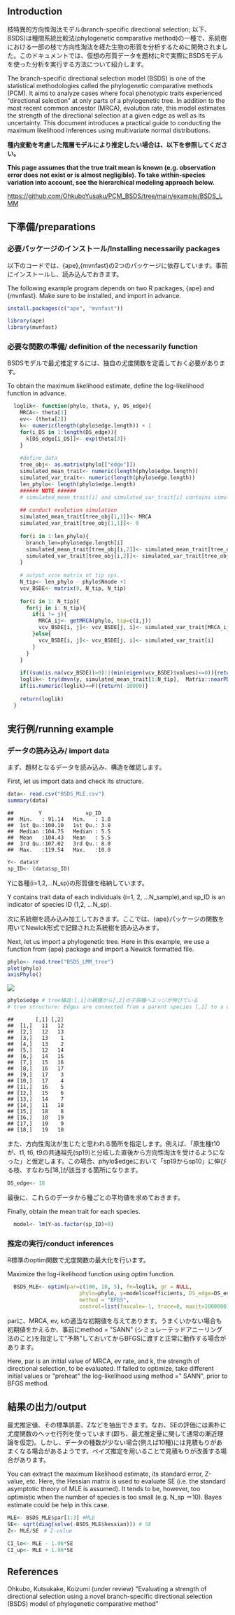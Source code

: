 
## Introduction
枝特異的方向性淘汰モデル(branch-specific directional selection; 以下、BSDS)は種間系統比較法(phylogenetic comparative method)の一種で、系統樹における一部の枝で方向性淘汰を経た生物の形質を分析するために開発されました。このドキュメントでは、仮想の形質データを題材にRで実際にBSDSモデルを使った分析を実行する方法について紹介します。


The branch-specific directional selection model (BSDS) is one of the statistical methodologies called the phylogenetic comparative methods (PCM). It aims to analyze cases where focal phenotypic traits experienced “directional selection” at only parts of a phylogenetic tree. In addition to the most recent common ancestor (MRCA), evolution rate, this model estimates the strength of the directional selection at a given edge as well as its uncertainty. This document introduces a practical guide to conducting the maximum likelihood inferences using multivariate normal distributions.



__種内変動を考慮した階層モデルにより推定したい場合は、以下を参照してください。__

__This page assumes that the true trait mean is known (e.g. observation error does not exist or is almost negligible). To take within-species variation into account, see the hierarchical modeling approach below.__

https://github.com/OhkuboYusaku/PCM_BSDS/tree/main/example/BSDS_LMM

## 下準備/preparations
### 必要パッケージのインストール/Installing necessarily packages
以下のコードでは、{ape},{mvnfast}の2つのパッケージに依存しています。事前にインストールし、読み込んでおきます。

The following example program depends on two R packages, {ape} and {mvnfast}. Make sure to be installed, and import in advance.

```r
install.packages(c("ape", "mvnfast"))
```


```r
library(ape)
library(mvnfast)
```


### 必要な関数の準備/ definition of the necessarily function
BSDSモデルで最尤推定するには、独自の尤度関数を定義しておく必要があります。

To obtain the maximum likelihood estimate, define the log-likelihood function in advance.

```r
  loglik<- function(phylo, theta, y, DS_edge){
    MRCA<- theta[1]
    ev<- (theta[2])
    k<- numeric(length(phylo$edge.length)) + 1
    for(i_DS in 1:length(DS_edge)){
      k[DS_edge[i_DS]]<- exp(theta[3])
    }
    
    #define data
    tree_obj<- as.matrix(phylo[["edge"]])
    simulated_mean_trait<- numeric(length(phylo$edge.length))
    simulated_var_trait<- numeric(length(phylo$edge.length))
    len_phylo<- length(phylo$edge.length)
    ###### NOTE ######
    # simulated_mean_trait[i] and simulated_var_trait[i] contains simulated trait of sp i.
    
    ## conduct evolution simulation
    simulated_mean_trait[tree_obj[1,1]]<- MRCA
    simulated_var_trait[tree_obj[1,1]]<- 0
    
    for(i in 1:len_phylo){
      branch_len=phylo$edge.length[i]
      simulated_mean_trait[tree_obj[i,2]]<- simulated_mean_trait[tree_obj[i,1]] + (branch_len*ev*(k[i]^2-1))/k[i]
      simulated_var_trait[tree_obj[i,2]]<- simulated_var_trait[tree_obj[i,1]] + (2*branch_len*ev*(k[i]^2+1))/k[i]
    }
    
    # output vcov matrix ot tip sps.
    N_tip<- len_phylo - phylo$Nnode +1
    vcv_BSDE<- matrix(0, N_tip, N_tip)
    
    for(i in 1: N_tip){
      for(j in i: N_tip){
        if(i != j){
          MRCA_ij<- getMRCA(phylo, tip=c(i,j))
          vcv_BSDE[i, j]<- vcv_BSDE[j, i]<- simulated_var_trait[MRCA_ij]
        }else{
          vcv_BSDE[i, j]<- vcv_BSDE[j, i]<- simulated_var_trait[i]
        }
      }
    }
    
    if((sum(is.na(vcv_BSDE))>0)||(min(eigen(vcv_BSDE)$values)<=0)){return(-Inf)}
    loglik<- try(dmvn(y, simulated_mean_trait[1:N_tip],  Matrix::nearPD(vcv_BSDE)$mat, log=T))
    if(is.numeric(loglik)==F){return(-10000)}
    
    return(loglik)
  }
```


## 実行例/running example
### データの読み込み/ import data
まず、題材となるデータを読み込み、構造を確認します。

First, let us import data and check its structure.
```r
data<- read.csv("BSDS_MLE.csv")
summary(data)
```

```
##        Y              sp_ID     
##  Min.   : 91.14   Min.   : 1.0  
##  1st Qu.:100.10   1st Qu.: 3.0  
##  Median :104.75   Median : 5.5  
##  Mean   :104.43   Mean   : 5.5  
##  3rd Qu.:107.02   3rd Qu.: 8.0  
##  Max.   :119.54   Max.   :10.0
```

```r
Y<- data$Y
sp_ID<- (data$sp_ID)
```

Yに各種(i=1,2,...N_sp)の形質値を格納しています。

Y contains trait data of each individuals (i=1, 2, …N_sample),and sp_ID is an indicator of species ID (1,2, …N_sp).

次に系統樹を読み込み加工しておきます。ここでは、{ape}パッケージの関数を用いてNewick形式で記録された系統樹を読み込みます。

Next, let us import a phylogenetic tree. Here in this example, we use a function from {ape} package and import a Newick formatted file.
```r
phylo<- read.tree("BSDS_LMM_tree")
plot(phylo)
axisPhylo()
```

![](BSDS_MLE_files/figure-html/unnamed-chunk-4-1.png)<!-- -->

```r
phylo$edge # tree構造:[,1]の親種から[,2]の子孫種へエッジが伸びている
# tree structure: Edges are connected from a parent species [,1] to a descendent species [,2]

```

```
##       [,1] [,2]
##  [1,]   11   12
##  [2,]   12   13
##  [3,]   13    1
##  [4,]   13    2
##  [5,]   12   14
##  [6,]   14   15
##  [7,]   15   16
##  [8,]   16   17
##  [9,]   17    3
## [10,]   17    4
## [11,]   16    5
## [12,]   15    6
## [13,]   14    7
## [14,]   11   18
## [15,]   18    8
## [16,]   18   19
## [17,]   19    9
## [18,]   19   10
```

また、方向性淘汰が生じたと思われる箇所を指定します。例えば、「原生種t10が、t1, t6, t9の共通祖先(sp19)と分岐した直後から方向性淘汰を受けるようになった」と仮定します。この場合、phylo$edgeにおいて「sp19からsp10」に伸びる枝、すなわち[18,]が該当する箇所になります。


```r
DS_edge<- 18
```


最後に、これらのデータから種ごとの平均値を求めておきます。

Finally, obtain the mean trait for each species. 

```r
  model<- lm(Y~as.factor(sp_ID)+0)
```


### 推定の実行/conduct inferences
R標準のoptim関数で尤度関数の最大化を行います。

Maximize the log-likelihood function using optim function.

```r
  BSDS_MLE<- optim(par=c(100, 10, 5), fn=loglik, gr = NULL,
                       phylo=phylo, y=model$coefficients, DS_edge=DS_edge,
                       method = "BFGS",
                       control=list(fnscale=-1, trace=0, maxit=1000000), hessian=T)
```

parに、MRCA, ev, kの適当な初期値を与えてあります。うまくいかない場合も初期値をかえるか、事前にmethod = "SANN" (シミュレーテッドアニーリング法のこと)を指定して”予熱”しておいてからBFGSに渡すと正常に動作する場合があります。

Here, par is an initial value of MRCA, ev rate, and k, the strength of directional selection, to be evaluated. If failed to optimize, take different initial values or "preheat" the log-likelihood using method =" SANN", prior to BFGS method.

## 結果の出力/output
最尤推定値、その標準誤差、Zなどを抽出できます。なお、SEの評価には素朴に尤度関数のヘッセ行列を使っています(即ち、最尤推定量に関して通常の漸近理論を仮定)。しかし、データの種数が少ない場合(例えば10種)には見積もりがあまくなる場合があるようです。ベイズ推定を用いることで見積もりが改善する場合があります。

You can extract the maximum likelihood estimate, its standard error, Z-value, etc. Here, the Hessian matrix is used to evaluate SE (i.e. the standard asymptotic theory of MLE is assumed). It tends to be, however, too optimistic when the number of species is too small (e.g. N_sp ＝10). Bayes estimate could be help in this case.

```r
MLE<- BSDS_MLE$par[1:3] #MLE
SE<- sqrt(diag(solve(-BSDS_MLE$hessian))) # SE
Z<- MLE/SE　# Z-value

CI_lo<- MLE - 1.96*SE
CI_up<- MLE + 1.96*SE
```


## References
Ohkubo, Kutsukake, Koizumi (under review) "Evaluating a strength of directional selection using a novel branch-specific directional selection (BSDS) model of phylogenetic comparative method"
